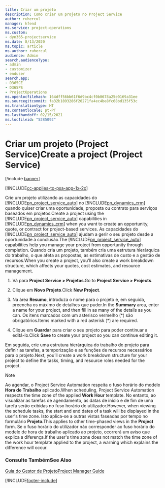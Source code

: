 ```yaml
---
title: Criar um projeto
description: Como criar um projeto no Project Service
author: ruhercul
manager: kfend
ms.service: project-operations
ms.custom:
- dyn365-projectservice
ms.date: 8/13/2020
ms.topic: article
ms.author: ruhercul
audience: Admin
search.audienceType:
- admin
- customizer
- enduser
search.app:
- D365CE
- D365PS
- ProjectOperations
ms.openlocfilehash: 164dff56bb61f6d9bc4cf0b0678a25e0169a31ee
ms.sourcegitcommit: fa32b1893286f20271fa4ec4be8fc68bd135f53c
ms.translationtype: HT
ms.contentlocale: pt-PT
ms.lasthandoff: 02/15/2021
ms.locfileid: "5285092"
---
```

# <a name="create-a-project-project-service"></a><span data-ttu-id="f3d7c-103">Criar um projeto (Project Service)</span><span class="sxs-lookup"><span data-stu-id="f3d7c-103">Create a project (Project Service)</span></span>

[!include [banner](../includes/psa-now-project-operations.md)]

[!INCLUDE[cc-applies-to-psa-app-1x-2x](../includes/cc-applies-to-psa-app-1x-2x.md)]

<span data-ttu-id="f3d7c-104">Crie um projeto utilizando as capacidades do [!INCLUDE[pn_project_service_auto](../includes/pn-project-service-auto.md)] no [!INCLUDE[pn_dynamics_crm](../includes/pn-dynamics-crm.md)] quando quiser criar uma oportunidade, proposta ou contrato para serviços baseados em projetos.</span><span class="sxs-lookup"><span data-stu-id="f3d7c-104">Create a project using the [!INCLUDE[pn_project_service_auto](../includes/pn-project-service-auto.md)] capabilities in [!INCLUDE[pn_dynamics_crm](../includes/pn-dynamics-crm.md)] when you want to create an opportunity, quote, or contract for project-based services.</span></span> <span data-ttu-id="f3d7c-105">As capacidades do [!INCLUDE[pn_project_service_auto](../includes/pn-project-service-auto.md)] ajudam a gerir o seu projeto desde a oportunidade à conclusão.</span><span class="sxs-lookup"><span data-stu-id="f3d7c-105">The [!INCLUDE[pn_project_service_auto](../includes/pn-project-service-auto.md)] capabilities help you manage your project from opportunity through completion.</span></span> <span data-ttu-id="f3d7c-106">Quando cria um projeto, também cria uma estrutura hierárquica do trabalho, o que afeta as propostas, as estimativas de custo e a gestão de recursos.</span><span class="sxs-lookup"><span data-stu-id="f3d7c-106">When you create a project, you’ll also create a work breakdown structure, which affects your quotes, cost estimates, and resource management.</span></span>  
  
1.  <span data-ttu-id="f3d7c-107">Vá para **Project Service > Projetos**.</span><span class="sxs-lookup"><span data-stu-id="f3d7c-107">Go to **Project Service > Projects**.</span></span>  
  
2.  <span data-ttu-id="f3d7c-108">Clique em **Novo Projeto**.</span><span class="sxs-lookup"><span data-stu-id="f3d7c-108">Click **New Project**.</span></span>  
  
3.  <span data-ttu-id="f3d7c-109">Na área **Resumo**, introduza o nome para o projeto e, em seguida, preencha os máximo de detalhes que puder.</span><span class="sxs-lookup"><span data-stu-id="f3d7c-109">In the **Summary** area, enter a name for your project, and then fill in as many of the details as you can.</span></span> <span data-ttu-id="f3d7c-110">Os itens marcados com um asterisco vermelho (\*) são obrigatórios.</span><span class="sxs-lookup"><span data-stu-id="f3d7c-110">Items marked with a red asterisk (\*) are required.</span></span>  
  
4.  <span data-ttu-id="f3d7c-111">Clique em **Guardar** para criar o seu projeto para poder continuar a editá-lo.</span><span class="sxs-lookup"><span data-stu-id="f3d7c-111">Click **Save** to create your project so you can continue editing it.</span></span>  
  
<span data-ttu-id="f3d7c-112">Em seguida, crie uma estrutura hierárquica do trabalho do projeto para definir as tarefas, a temporização e as funções de recursos necessários para o projeto.</span><span class="sxs-lookup"><span data-stu-id="f3d7c-112">Next, you’ll create a work breakdown structure for your project to define the tasks, timing, and resource roles needed for the project.</span></span>  

> [!NOTE]
> <span data-ttu-id="f3d7c-113">Ao agendar, o Project Service Automation respeita o fuso horário do modelo **Hora de Trabalho** aplicado.</span><span class="sxs-lookup"><span data-stu-id="f3d7c-113">When scheduling, Project Service Automation respects the time zone of the applied **Work Hour** template.</span></span> <span data-ttu-id="f3d7c-114">No entanto, ao visualizar as tarefas de agendamento, as datas de início e de fim de uma tarefa serão exibidas no fuso horário do utilizador.</span><span class="sxs-lookup"><span data-stu-id="f3d7c-114">However, when viewing the schedule tasks, the start and end dates of a task will be displayed in the user's time zone.</span></span> <span data-ttu-id="f3d7c-115">Isto aplica-se a outras vistas faseadas por tempo no formulário **Projeto**.</span><span class="sxs-lookup"><span data-stu-id="f3d7c-115">This applies to other time-phased views in the **Project** form.</span></span> <span data-ttu-id="f3d7c-116">Se o fuso horário do utilizador não corresponder ao fuso horário do modelo de hora de trabalho aplicado ao projeto, ocorrerá um aviso que explica a diferença.</span><span class="sxs-lookup"><span data-stu-id="f3d7c-116">If the user's time zone does not match the time zone of the work hour template applied to the project, a warning which explains the difference will occur.</span></span> 
  
### <a name="see-also"></a><span data-ttu-id="f3d7c-117">Consulte Também</span><span class="sxs-lookup"><span data-stu-id="f3d7c-117">See Also</span></span>  
 [<span data-ttu-id="f3d7c-118">Guia do Gestor de Projeto</span><span class="sxs-lookup"><span data-stu-id="f3d7c-118">Project Manager Guide</span></span>](../psa/project-manager-guide.md)


[!INCLUDE[footer-include](../includes/footer-banner.md)]